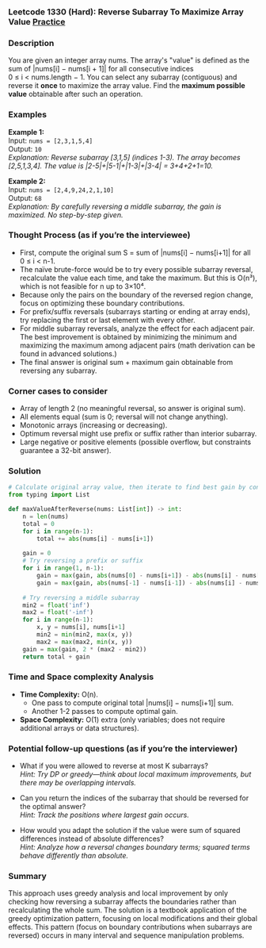 ### Leetcode 1330 (Hard): Reverse Subarray To Maximize Array Value [Practice](https://leetcode.com/problems/reverse-subarray-to-maximize-array-value)

### Description  
You are given an integer array nums. The array's "value" is defined as the sum of |nums[i] − nums[i + 1]| for all consecutive indices 0 ≤ i < nums.length − 1. You can select any subarray (contiguous) and reverse it **once** to maximize the array value. Find the **maximum possible value** obtainable after such an operation.

### Examples  
**Example 1:**  
Input: `nums = [2,3,1,5,4]`  
Output: `10`  
*Explanation: Reverse subarray [3,1,5] (indices 1-3). The array becomes [2,5,1,3,4]. The value is |2-5|+|5-1|+|1-3|+|3-4| = 3+4+2+1=10.*

**Example 2:**  
Input: `nums = [2,4,9,24,2,1,10]`  
Output: `68`  
*Explanation: By carefully reversing a middle subarray, the gain is maximized. No step-by-step given.*

### Thought Process (as if you’re the interviewee)  
- First, compute the original sum S = sum of |nums[i] − nums[i+1]| for all 0 ≤ i < n-1.
- The naïve brute-force would be to try every possible subarray reversal, recalculate the value each time, and take the maximum. But this is O(n³), which is not feasible for n up to 3×10⁴.
- Because only the pairs on the boundary of the reversed region change, focus on optimizing these boundary contributions.
- For prefix/suffix reversals (subarrays starting or ending at array ends), try replacing the first or last element with every other.
- For middle subarray reversals, analyze the effect for each adjacent pair. The best improvement is obtained by minimizing the minimum and maximizing the maximum among adjacent pairs (math derivation can be found in advanced solutions.)
- The final answer is original sum + maximum gain obtainable from reversing any subarray.

### Corner cases to consider  
- Array of length 2 (no meaningful reversal, so answer is original sum).
- All elements equal (sum is 0; reversal will not change anything).
- Monotonic arrays (increasing or decreasing).
- Optimum reversal might use prefix or suffix rather than interior subarray.
- Large negative or positive elements (possible overflow, but constraints guarantee a 32-bit answer).

### Solution

```python
# Calculate original array value, then iterate to find best gain by considering the edge contributions when the subarray is reversed
from typing import List

def maxValueAfterReverse(nums: List[int]) -> int:
    n = len(nums)
    total = 0
    for i in range(n-1):
        total += abs(nums[i] - nums[i+1])
    
    gain = 0
    # Try reversing a prefix or suffix
    for i in range(1, n-1):
        gain = max(gain, abs(nums[0] - nums[i+1]) - abs(nums[i] - nums[i+1]))
        gain = max(gain, abs(nums[-1] - nums[i-1]) - abs(nums[i] - nums[i-1]))
    
    # Try reversing a middle subarray
    min2 = float('inf')
    max2 = float('-inf')
    for i in range(n-1):
        x, y = nums[i], nums[i+1]
        min2 = min(min2, max(x, y))
        max2 = max(max2, min(x, y))
    gain = max(gain, 2 * (max2 - min2))
    return total + gain
```

### Time and Space complexity Analysis  

- **Time Complexity:** O(n).
  - One pass to compute original total |nums[i] − nums[i+1]| sum.
  - Another 1-2 passes to compute optimal gain.
- **Space Complexity:** O(1) extra (only variables; does not require additional arrays or data structures).

### Potential follow-up questions (as if you’re the interviewer)  

- What if you were allowed to reverse at most K subarrays?  
  *Hint: Try DP or greedy—think about local maximum improvements, but there may be overlapping intervals.*

- Can you return the indices of the subarray that should be reversed for the optimal answer?  
  *Hint: Track the positions where largest gain occurs.*

- How would you adapt the solution if the value were sum of squared differences instead of absolute differences?  
  *Hint: Analyze how a reversal changes boundary terms; squared terms behave differently than absolute.*

### Summary
This approach uses greedy analysis and local improvement by only checking how reversing a subarray affects the boundaries rather than recalculating the whole sum. The solution is a textbook application of the greedy optimization pattern, focusing on local modifications and their global effects. This pattern (focus on boundary contributions when subarrays are reversed) occurs in many interval and sequence manipulation problems.